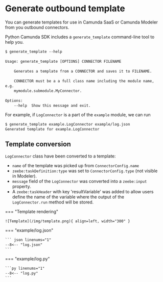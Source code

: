 # Generate outbound template

You can generate templates for use in Camunda SaaS or Camunda Modeler from you outbound connectors.

Python Camunda SDK includes a `generate_template` command-line tool to help you.

``` console
$ generate_template --help

Usage: generate_template [OPTIONS] CONNECTOR FILENAME

	Generates a template from a CONNECTOR and saves it to FILENAME.

	CONNECTOR must be a a full class name including the module name, e.g.
	mymodule.submodule.MyConnector.

Options:
	--help  Show this message and exit.
```

For example, if `LogConnector` is a part of the `example` module, we can run

``` console
$ generate_template example.LogConnector example/log.json
Generated template for example.LogConnector
```

## Template conversion

`LogConnector` class have been converted to a template:

* `name` of the template was picked up from `ConnectorConfig.name`
* `zeebe:taskDefinition:type` was set to `ConnectorConfig.type` (not visible in Modeler).
* `message` field of the `LogConnector` was converted into a `zeebe:input` property.
* A `zeebe:taskHeader` with key 'resultVariable' was added to allow users define the name of the variable where the output of the `LogConnector.run` method will be stored.

=== "Template rendering"

	![Template](/img/template.png){ align=left, width="300" }

=== "example/log.json"

	``` json linenums="1"
	--8<-- "log.json"
	```

=== "example/log.py"

	```py linenums="1"
	--8<-- "log.py"
	```
